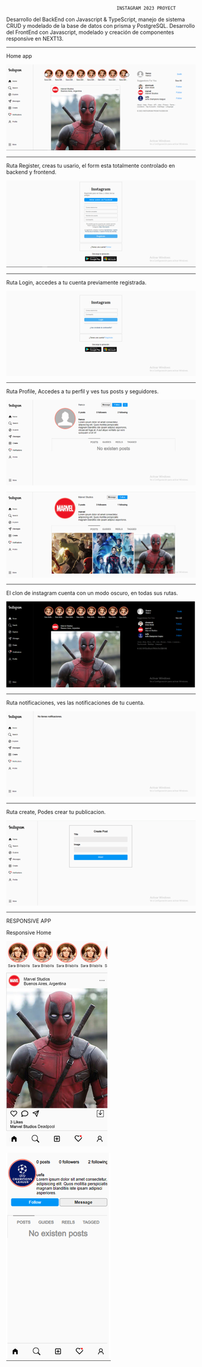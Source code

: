                                              INSTAGRAM 2023 PROYECT

Desarrollo del BackEnd con Javascript & TypeScript, manejo de sistema CRUD y modelado de la base de datos con prisma y PostgreSQL. Desarrollo del FrontEnd con Javascript, modelado y creación de componentes responsive en NEXT13.

-------------------------------------------------------------------------------------------------------------
Home app

![home](./public/images/home.png)


-------------------------------------------------------------------------------------------------------------

Ruta Register, creas tu usario, el form esta totalmente controlado en backend y frontend.

![register](./public/images/register.png)

-------------------------------------------------------------------------------------------------------------

Ruta Login, accedes a tu cuenta previamente registrada.

![login](./public/images/login.png)


-------------------------------------------------------------------------------------------------------------

Ruta Profile, Accedes a tu perfil y ves tus posts y seguidores.

![profile](./public/images/profile.png)

![user](./public/images/user.png)

-------------------------------------------------------------------------------------------------------------

El clon de instagram cuenta con un modo oscuro, en todas sus rutas.

![blackmode](./public/images/blackmode.png)


-------------------------------------------------------------------------------------------------------------

Ruta notificaciones, ves las notificaciones de tu cuenta.

![notificacion](./public/images/notificaciones.png)

-------------------------------------------------------------------------------------------------------------

Ruta create, Podes crear tu publicacion.

![create](./public/images/create.png)

-------------------------------------------------------------------------------------------------------------

RESPONSIVE APP

Responsive Home

![home](./public/images/responsive.png)

![uefa](./public/images/responsive_uefa.png)
